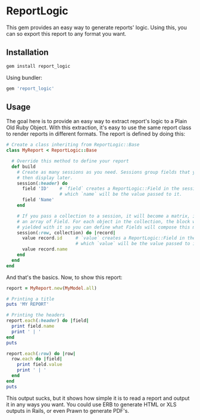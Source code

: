 # ReportLogic

This gem provides an easy way to generate reports' logic.
Using this, you can so export this report to any format you want.

## Installation

```bash
gem install report_logic
```

Using bundler:

```ruby
gem 'report_logic'
```

## Usage

The goal here is to provide an easy way to extract report's logic to a Plain Old
Ruby Object. With this extraction, it's easy to use the same report class to
render reports in different formats. The report is defined by doing this:

```ruby
# Create a class inheriting from ReportLogic::Base
class MyReport < ReportLogic::Base

  # Override this method to define your report
  def build
    # Create as many sessions as you need. Sessions group fields that you can
    # then display later.
    session(:header) do
      field 'ID'    # `field` creates a ReportLogic::Field in the session,
                    # which `name` will be the value passed to it.
      field 'Name'
    end

    # If you pass a collection to a session, it will become a matrix, instead of
    # an array of Field. For each object in the collection, the block will be
    # yielded with it so you can define what Fields will compose this matrix.
    session(:row, collection) do |record|
      value record.id     # `value` creates a ReportLogic::Field in the session,
                          # which `value` will be the value passed to it.
      value record.name
    end
  end
end
```

And that's the basics. Now, to show this report:

```ruby
report = MyReport.new(MyModel.all)

# Printing a title
puts 'MY REPORT'

# Printing the headers
report.each(:header) do |field|
  print field.name
  print ' | '
end
puts

report.each(:row) do |row|
  row.each do |field|
    print field.value
    print ' | '
  end
end
puts
```

This output sucks, but it shows how simple it is to read a report
and output it in any ways you want. You could use ERB to generate HTML or XLS
outputs in Rails, or even Prawn to generate PDF's.

